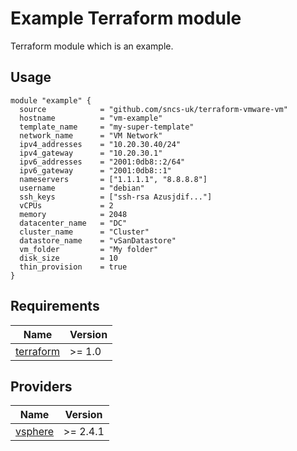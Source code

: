 # Example Terraform module

Terraform module which is an example.


## Usage
```hcl
module "example" {
  source            = "github.com/sncs-uk/terraform-vmware-vm"
  hostname          = "vm-example"
  template_name     = "my-super-template"
  network_name      = "VM Network"
  ipv4_addresses    = "10.20.30.40/24"
  ipv4_gateway      = "10.20.30.1"
  ipv6_addresses    = "2001:0db8::2/64"
  ipv6_gateway      = "2001:0db8::1"
  nameservers       = ["1.1.1.1", "8.8.8.8"]
  username          = "debian"
  ssh_keys          = ["ssh-rsa Azusjdif..."]
  vCPUs             = 2
  memory            = 2048
  datacenter_name   = "DC"
  cluster_name      = "Cluster"
  datastore_name    = "vSanDatastore"
  vm_folder         = "My folder"
  disk_size         = 10
  thin_provision    = true
}
```

## Requirements
| Name | Version |
|------|---------|
| <a name="requirement_terraform"></a> [terraform](#requirement\_terraform) | >= 1.0 |

## Providers

| Name | Version |
|------|---------|
| <a name="provider_vsphere"></a> [vsphere](#provider\_vsphere) | >= 2.4.1 |
